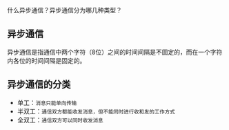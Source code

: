 什么异步通信？异步通信分为哪几种类型？

## 异步通信
异步通信是指通信中两个字符（8位）之间的时间间隔是不固定的，而在一个字符内各位的时间间隔是固定的。

## 异步通信的分类
- 单工：`消息只能单向传输`
- 半双工：`通信双方都能收发消息，但不能同时进行收和发的工作方式`
- 全双工：`通信双方可以同时收发消息`